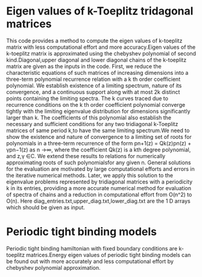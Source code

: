 # Eigen values of k-Toeplitz tridagonal matrices
This code provides a method to compute the eigen values of k-toeplitz matrix with less computational effort and more accuracy.Eigen values of the k-toeplitz matrix is approximated using the chebyshev polynomial of second kind.Diagonal,upper diagonal and lower diagonal chains of the k-toeplitz matrix are given as the inputs in the code.
First, we reduce the characteristic equations of such matrices of increasing dimensions into a three-term polynomial recurrence relation with a k th order coefficient polynomial. We establish existence of a limiting spectrum, nature of its convergence, and a continuous support along with at most 2k distinct points containing the limiting spectra. The k curves traced due to recurrence conditions on the k th order coefficient polynomial converge tightly with the limiting eigenvalue distribution for dimensions significantly larger than k. The coefficients of this polynomial also establish the necessary and sufficient conditions for any two tridiagonal k-Toeplitz matrices of same period k,to have the same limiting spectrum.We need to show the existence and nature of convergence to a limiting set of roots for polynomials in a three-term recurrence of the form pn+1(z) = Qk(z)pn(z) + γpn−1(z) as n →∞, where the coefficient Qk(z) is a kth degree polynomial, and z,γ ∈C. We extend these results to relations for numerically approximating roots of such polynomialsfor any given n. General solutions for the evaluation are motivated by large computational efforts and errors in the iterative numerical methods. Later, we apply this solution to the eigenvalue problems represented by tridiagonal matrices with a periodicity k in its entries, providing a more accurate numerical method for evaluation of spectra of chains and a
reduction in computational effort from O(n^2) to O(n).
               Here diag_entries.txt,upper_diag.txt,lower_diag.txt are the 1 D arrays which should be given as input.

# Periodic tight binding models
  Periodic tight binding hamiltonian with fixed boundary conditions are k-toeplitz matrices.Energy eigen values of periodic tight binding models can be found out with more accurately and less computational effort by chebyshev polynomial approximation.
